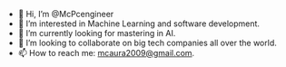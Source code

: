 - 👋 Hi, I’m @McPcengineer
- 👀 I’m interested in Machine Learning and software development.
- 🌱 I’m currently looking for mastering in AI.
- 💞️ I’m looking to collaborate on big tech companies all over the world.
- 📫 How to reach me: mcaura2009@gmail.com.

<!---
McPcengineer/McPcengineer is a ✨ special ✨ repository because its `README.md` (this file) appears on your GitHub profile.
You can click the Preview link to take a look at your changes.
--->
